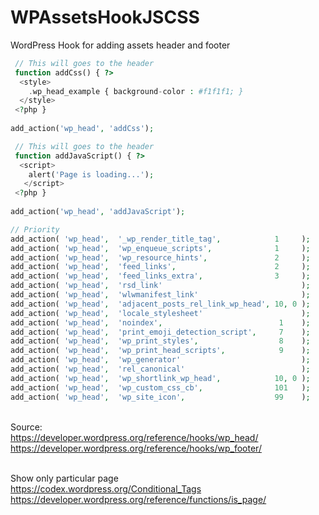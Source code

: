 # WPAssetsHookJSCSS
WordPress Hook for adding assets header and footer 

```PHP
 // This will goes to the header
 function addCss() { ?>
  <style>
    .wp_head_example { background-color : #f1f1f1; }
  </style>
 <?php }
 
add_action('wp_head', 'addCss');
```

```PHP
 // This will goes to the header
 function addJavaScript() { ?>
  <script>
    alert('Page is loading...');
   </script>
 <?php }
 
add_action('wp_head', 'addJavaScript');
```

```PHP
// Priority 
add_action( 'wp_head',  '_wp_render_title_tag',            1     );
add_action( 'wp_head',  'wp_enqueue_scripts',              1     );
add_action( 'wp_head',  'wp_resource_hints',               2     );
add_action( 'wp_head',  'feed_links',                      2     );
add_action( 'wp_head',  'feed_links_extra',                3     );
add_action( 'wp_head',  'rsd_link'                               );
add_action( 'wp_head',  'wlwmanifest_link'                       );
add_action( 'wp_head',  'adjacent_posts_rel_link_wp_head', 10, 0 );
add_action( 'wp_head',  'locale_stylesheet'                      );
add_action( 'wp_head',  'noindex',                          1    );
add_action( 'wp_head',  'print_emoji_detection_script',     7    );
add_action( 'wp_head',  'wp_print_styles',                  8    );
add_action( 'wp_head',  'wp_print_head_scripts',            9    );
add_action( 'wp_head',  'wp_generator'                           );
add_action( 'wp_head',  'rel_canonical'                          );
add_action( 'wp_head',  'wp_shortlink_wp_head',            10, 0 );
add_action( 'wp_head',  'wp_custom_css_cb',                101   );
add_action( 'wp_head',  'wp_site_icon',                    99    );
```

<br /> Source:
<br /> https://developer.wordpress.org/reference/hooks/wp_head/
<br /> https://developer.wordpress.org/reference/hooks/wp_footer/

<br /> Show only particular page
<br /> https://codex.wordpress.org/Conditional_Tags
<br /> https://developer.wordpress.org/reference/functions/is_page/  

